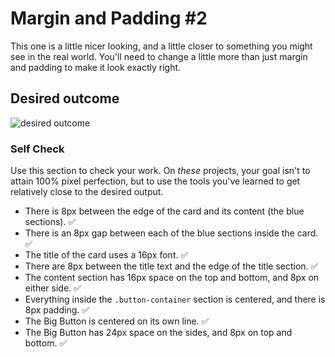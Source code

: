 # Margin and Padding #2

This one is a little nicer looking, and a little closer to something you might see in the real world. You'll need to change a little more than just margin and padding to make it look exactly right.

## Desired outcome
![desired outcome](./desired-outcome.png)

### Self Check
Use this section to check your work. On _these_ projects, your goal isn't to attain 100% pixel perfection, but to use the tools you've learned to get relatively close to the desired output.

- There is 8px between the edge of the card and its content (the blue
sections). ✅
- There is an 8px gap between each of the blue sections inside the card. ✅
- The title of the card uses a 16px font. ✅
- There are 8px between the title text and the edge of the title section. ✅
- The content section has 16px space on the top and bottom, and 8px on either side. ✅
- Everything inside the `.button-container` section is centered, and there is 8px padding. ✅
- The Big Button is centered on its own line. ✅
- The Big Button has 24px space on the sides, and 8px on top and bottom. ✅
